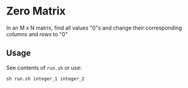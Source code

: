# Zero Matrix  
In an M x N matrix, find all values "0"s and change their corresponding columns and rows to "0"

## Usage
See contents of `run.sh` or use:
>
    sh run.sh integer_1 integer_2 
